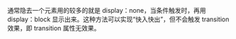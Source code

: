 
通常隐去一个元素用的较多的就是 display：none，当条件触发时，再用 display：block 显示出来。这种方法可以实现“快入快出”，但不会触发 transition 效果，即 transition 属性无效果。

